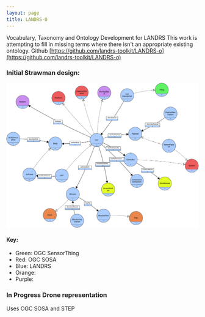 ```yaml
---
layout: page
title: LANDRS-O
---
```


Vocabulary, Taxonomy and Ontology Development for LANDRS
This work is attempting to fill in missing terms where there isn't an appropriate existing ontology.
Github [https://github.com/landrs-toolkit/LANDRS-o](https://github.com/landrs-toolkit/LANDRS-o)

### Initial Strawman design:
![](./images/DroneStrawmanConceptualModel.png)

#### Key:
- Green: OGC SensorThing
- Red: OGC SOSA
- Blue: LANDRS
- Orange:
- Purple:

### In Progress Drone representation
Uses OGC SOSA and STEP
